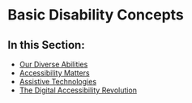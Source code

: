 # Basic Disability Concepts

## In this Section:

- [Our Diverse Abilities](our-diverse-abilities.md)
- [Accessibility Matters](accessibility-matters.md)
- [Assistive Technologies](assistive-technologies.md)
- [The Digital Accessibility Revolution](the-digital-accessibility-revolution.md)
